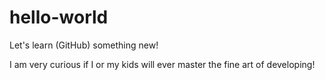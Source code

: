 # hello-world
Let's learn (GitHub) something new!

I am very curious if I or my kids will ever master the fine art of developing!
